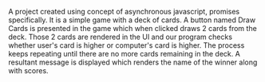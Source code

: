 A project created using concept of asynchronous javascript, promises specifically. 
It is a simple game with a deck of cards. 
A button named Draw Cards is presented in the game which when clicked draws 2 cards from the deck. 
Those 2 cards are rendered in the UI and our program checks whether user's card is higher or computer's card is higher. 
The process keeps repeating until there are no more cards remaining in the deck. 
A resultant message is displayed which renders the name of the winner along with scores.
